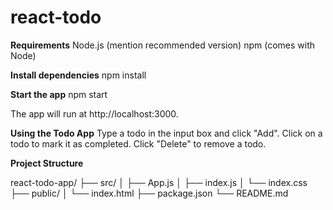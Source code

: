 # react-todo

**Requirements**
Node.js (mention recommended version)
npm (comes with Node)

**Install dependencies**
npm install

**Start the app**
npm start

The app will run at http://localhost:3000.

**Using the Todo App**
Type a todo in the input box and click "Add".
Click on a todo to mark it as completed.
Click "Delete" to remove a todo.

**Project Structure**

react-todo-app/
├── src/
│   ├── App.js
│   ├── index.js
│   └── index.css
├── public/
│   └── index.html
├── package.json
└── README.md
